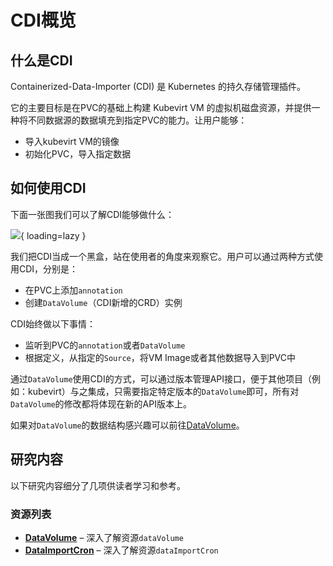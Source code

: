 # CDI概览

## 什么是CDI

Containerized-Data-Importer (CDI) 是 Kubernetes 的持久存储管理插件。

它的主要目标是在PVC的基础上构建 Kubevirt VM 的虚拟机磁盘资源，并提供一种将不同数据源的数据填充到指定PVC的能力。让用户能够：

- 导入kubevirt VM的镜像
- 初始化PVC，导入指定数据

## 如何使用CDI

下面一张图我们可以了解CDI能够做什么：

![](https://cdn.jsdelivr.net/gh/ikubevirt/ikubevirt.github.io/docs/assets/images/what-cdi-do.png){ loading=lazy }

我们把CDI当成一个黑盒，站在使用者的角度来观察它。用户可以通过两种方式使用CDI，分别是：

- 在PVC上添加`annotation`
- 创建`DataVolume`（CDI新增的CRD）实例

CDI始终做以下事情：

- 监听到PVC的`annotation`或者`DataVolume`
- 根据定义，从指定的`Source`，将VM Image或者其他数据导入到PVC中

通过`DataVolume`使用CDI的方式，可以通过版本管理API接口，便于其他项目（例如：kubevirt）与之集成，只需要指定特定版本的`DataVolume`即可，所有对`DataVolume`的修改都将体现在新的API版本上。

如果对`DataVolume`的数据结构感兴趣可以前往[DataVolume](https://ikubevirt.cn/cdi/resource/dataVolume/)。

## 研究内容

以下研究内容细分了几项供读者学习和参考。

### 资源列表

<div class="grid cards" markdown>

-  __[DataVolume]__ – 深入了解资源`dataVolume`
-  __[DataImportCron]__ – 深入了解资源`dataImportCron`

</div>

  [DataVolume]: resource/dataVolume.md
  [DataImportCron]: resource/dataImportCron.md